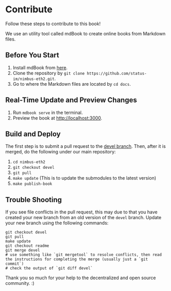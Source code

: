 # Contribute

Follow these steps to contribute to this book!

We use an utility tool called mdBook to create online books from Markdown files.

## Before You Start

1. Install mdBook from [here](https://github.com/rust-lang/mdBook).
2. Clone the repository by `git clone https://github.com/status-im/nimbus-eth2.git`.
3. Go to where the Markdown files are located by `cd docs`.

## Real-Time Update and Preview Changes

1. Run `mdbook serve` in the terminal.
2. Preview the book at [http://localhost:3000](http://localhost:3000).

## Build and Deploy

The first step is to submit a pull request to the [devel branch](https://github.com/status-im/nimbus-eth2/tree/devel).
Then, after it is merged, do the following under our main repository:

1. `cd nimbus-eth2`
2. `git checkout devel`
3. `git pull`
4. `make update` (This is to update the submodules to the latest version)
5. `make publish-book`

## Trouble Shooting

If you see file conflicts in the pull request, this may due to that you have created your new branch from an old version of the `devel` branch. Update your new branch using the following commands:

```
git checkout devel
git pull
make update
git checkout readme
git merge devel
# use something like `git mergetool` to resolve conflicts, then read the instructions for completing the merge (usually just a `git commit`)
# check the output of `git diff devel`
```

Thank you so much for your help to the decentralized and open source community. :)
